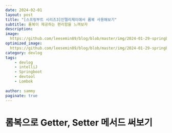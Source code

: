 ```yaml
---
date: 2024-02-01
layout: post
title: "[스프링부트 시리즈3]인텔리제이에서 롬복 사용해보기"
subtitle: 롬복이 제공하는 편리함을 느껴보자
description: 
image: 
  https://github.com/leesemin89/blog/blob/master/img/2024-01-29-springboot/springboot%20title.jpg?raw=true
optimized_image:    
  https://github.com/leesemin89/blog/blob/master/img/2024-01-29-springboot/p_springboot%20title.jpg?raw=true
category: devlog
tags:
    - devlog
    - intelliJ
    - Springboot
    - devtool
    - Lombok
  
author: sammy
paginate: true
---
```


# 롬복으로 Getter, Setter 메서드 써보기

